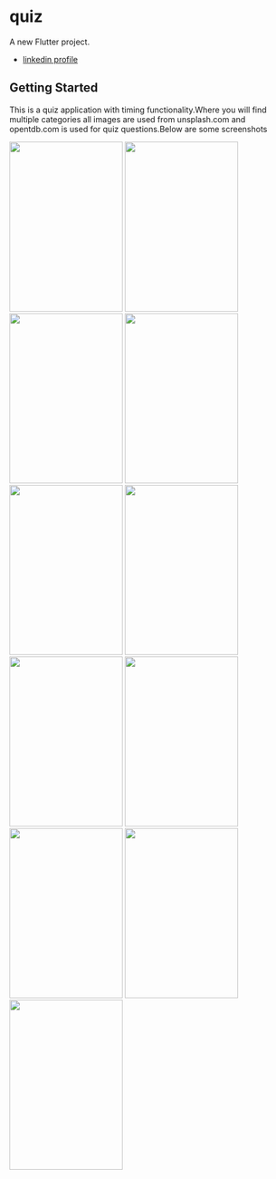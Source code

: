 # quiz

A new Flutter project.

- [linkedin profile](https://www.linkedin.com/in/muhammad-shoaib-860b0a19a?lipi=urn%3Ali%3Apage%3Ad_flagship3_profile_view_base_contact_details%3B8auAYbbtRHGzOYIwCS6a5g%3D%3D)

## Getting Started

This is a quiz application with timing functionality.Where you will find multiple categories all images are used from unsplash.com and opentdb.com is used for quiz questions.Below are some screenshots


<img src="https://user-images.githubusercontent.com/66320156/156772145-9d740ee6-8e78-4e1e-9fd6-4e748cd20f51.png" width="200" height="300"/> <img src="https://user-images.githubusercontent.com/66320156/156772171-e0148f2f-ba0a-4577-883f-d853af75e0c1.png" width="200" height="300"/> <img src="https://user-images.githubusercontent.com/66320156/156772202-6677c078-31d3-4b3b-bdd0-a05cb5a0f90f.png" width="200" height="300"/> <img src="https://user-images.githubusercontent.com/66320156/156772222-5431307d-3edd-4649-b31b-6963352887bd.png" width="200" height="300"/> <img src="https://user-images.githubusercontent.com/66320156/156772250-e75b480f-8d06-4b9c-81ca-a23d2cd946e1.png" width="200" height="300"/> <img src="https://user-images.githubusercontent.com/66320156/156772274-9a6481ef-6ad9-4a31-b43a-a14565627169.png" width="200" height="300"/> <img src="https://user-images.githubusercontent.com/66320156/156772279-2cd8342f-3b51-4253-aa42-498399665153.png" width="200" height="300"/> <img src="https://user-images.githubusercontent.com/66320156/156772286-7a3e3bcb-ff41-4b03-953e-a6e2359892f4.png" width="200" height="300"/> <img src="https://user-images.githubusercontent.com/66320156/156772289-0ba72ed5-fdd0-42ff-ad13-89134827c356.png" width="200" height="300"/> <img src="https://user-images.githubusercontent.com/66320156/156772294-40e4d8ec-5bc4-41ab-8cb4-121d1335788c.png" width="200" height="300"/> <img src="https://user-images.githubusercontent.com/66320156/156772308-534816aa-f0d4-4c06-9ff7-97acdf33ae16.png" width="200" height="300"/>

